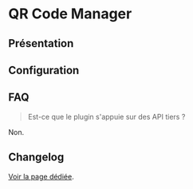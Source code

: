 # QR Code Manager

## Présentation




## Configuration




## FAQ

> Est-ce que le plugin s'appuie sur des API tiers ?

Non.

## Changelog

[Voir la page dédiée](changelog.md).
